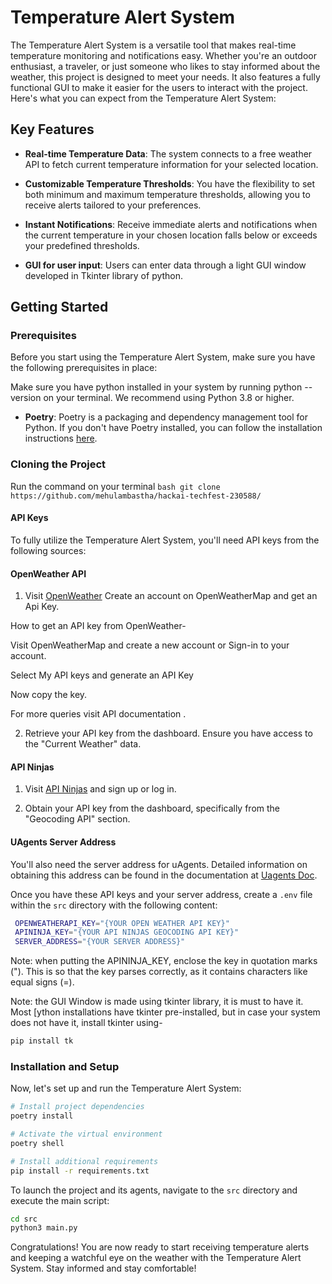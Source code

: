 # Temperature Alert System

The Temperature Alert System is a versatile tool that makes real-time temperature monitoring and notifications easy. Whether you're an outdoor enthusiast, a traveler, or just someone who likes to stay informed about the weather, this project is designed to meet your needs. It also features a fully functional GUI to make it easier for the users to interact with the project. Here's what you can expect from the Temperature Alert System:

## Key Features

- **Real-time Temperature Data**: The system connects to a free weather API to fetch current temperature information for your selected location.

- **Customizable Temperature Thresholds**: You have the flexibility to set both minimum and maximum temperature thresholds, allowing you to receive alerts tailored to your preferences.

- **Instant Notifications**: Receive immediate alerts and notifications when the current temperature in your chosen location falls below or exceeds your predefined thresholds.

- **GUI for user input**: Users can enter data through a light GUI window developed in Tkinter library of python.



## Getting Started

### Prerequisites

Before you start using the Temperature Alert System, make sure you have the following prerequisites in place:

Make sure you have python installed in your system by running python --version on your terminal.
We recommend using Python 3.8 or higher.

- **Poetry**: Poetry is a packaging and dependency management tool for Python. If you don't have Poetry installed, you can follow the installation instructions [here](https://python-poetry.org/docs/#installation).


### Cloning the Project
Run the command on your terminal 
```bash git clone https://github.com/mehulambastha/hackai-techfest-230588/```


#### API Keys

To fully utilize the Temperature Alert System, you'll need API keys from the following sources:

#### OpenWeather API

1. Visit [OpenWeather](https://openweathermap.org/) 
Create an account on OpenWeatherMap and get an Api Key.

How to get an API key from OpenWeather-

Visit OpenWeatherMap and create a new account or Sign-in to your account.

Select My API keys and generate an API Key

Now copy the key.

For more queries visit API documentation .

2. Retrieve your API key from the dashboard. Ensure you have access to the "Current Weather" data.

#### API Ninjas

1. Visit [API Ninjas](https://apininjas.com/) and sign up or log in.

2. Obtain your API key from the dashboard, specifically from the "Geocoding API" section.

#### UAgents Server Address

You'll also need the server address for uAgents. Detailed information on obtaining this address can be found in the documentation at [Uagents Doc](https://uagents-doc.example.com/).

Once you have these API keys and your server address, create a `.env` file within the `src` directory with the following content:

```bash
 OPENWEATHERAPI_KEY="{YOUR OPEN WEATHER API KEY}"
 APININJA_KEY="{YOUR API NINJAS GEOCODING API KEY}"
 SERVER_ADDRESS="{YOUR SERVER ADDRESS}"
```

Note: when putting the APININJA_KEY, enclose the key in quotation marks ("). This is so that the key parses correctly, as it contains characters like equal signs (=). 

Note: the GUI Window is made using tkinter library, it is must to have it. Most [ython installations have tkinter pre-installed, but in case your system does not have it, install tkinter using-

```bash 
pip install tk
```

### Installation and Setup

Now, let's set up and run the Temperature Alert System:

```bash
# Install project dependencies
poetry install

# Activate the virtual environment
poetry shell

# Install additional requirements
pip install -r requirements.txt
```

To launch the project and its agents, navigate to the `src` directory and execute the main script:

```bash
cd src
python3 main.py
```

Congratulations! You are now ready to start receiving temperature alerts and keeping a watchful eye on the weather with the Temperature Alert System. Stay informed and stay comfortable!

